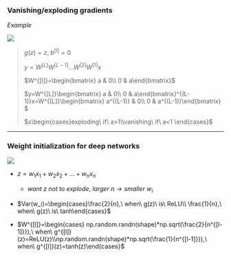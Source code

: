 ### Vanishing/exploding gradients

*Example*

<img src='https://raw.githubusercontent.com/yujuezhao/deeplearning-course/master/2%E3%80%81Improving%20Deep%20Neural%20Networks%EF%BC%9AHyperparameter%20tuning%2C%20Regularization%20and%20Optimization/Week1/Lesson3/images/8.PNG'>

> $g(z)=z,\ b^{[l]}=0$
>
> $y=W^{[L]}W^{[L-1]}...W^{[2]}W^{[1]}x$
>
> $W^{[l]}=\begin{bmatrix} a & 0\\ 0 & a\end{bmatrix}$
>
> $y=W^{[L]}\begin{bmatrix} a & 0\\ 0 & a\end{bmatrix}^{(L-1)}x=W^{[L]}\begin{bmatrix} a^{(L-1)} & 0\\ 0 & a^{(L-1)}\end{bmatrix}​$
>
> $x\begin{cases}exploding\ if\ a>1\\vanishing\ if\ a<1 \end{cases}$

***

### Weight initialization for deep networks

<img src='https://raw.githubusercontent.com/yujuezhao/deeplearning-course/master/2%E3%80%81Improving%20Deep%20Neural%20Networks%EF%BC%9AHyperparameter%20tuning%2C%20Regularization%20and%20Optimization/Week1/Lesson3/images/9.PNG'>

* $z=w_1x_1+w_2x_2+...+w_nx_n$
  * $want\ z\ not\ to\ explode,\ larger\ n \to smaller\ w_i$	

* $Var(w_i)=\begin{cases}\frac{2}{n},\ when\ g(z)\ is\ ReLU\\ \frac{1}{n},\ when\ g(z)\ is\ tanh\end{cases}$

* $W^{[l]}=\begin{cases} np.random.randn(shape)*np.sqrt(\frac{2}{n^{[l-1]}}),\ when\ g^{[l]}(z)=ReLU(z)\\np.random.randn(shape)*np.sqrt(\frac{1}{n^{[l-1]}}),\ when\ g^{[l]}(z)=tanh(z)\end{cases}$



